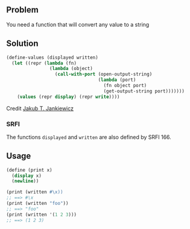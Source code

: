 ## Problem
You need a function that will convert any value to a string

## Solution
```Scheme
(define-values (displayed written)
  (let ((repr (lambda (fn)
                (lambda (object)
                  (call-with-port (open-output-string)
                                  (lambda (port)
                                    (fn object port)
                                    (get-output-string port)))))))
    (values (repr display) (repr write))))
```
Credit [Jakub T. Jankiewicz](https://jcubic.pl/me)

### SRFI
The functions `displayed` and `written` are also defined by SRFI 166.

## Usage
```Scheme
(define (print x)
  (display x)
  (newline))

(print (written #\x))
;; ==> #\x
(print (written "foo"))
;; ==> "foo"
(print (written '(1 2 3)))
;; ==> (1 2 3)
```
